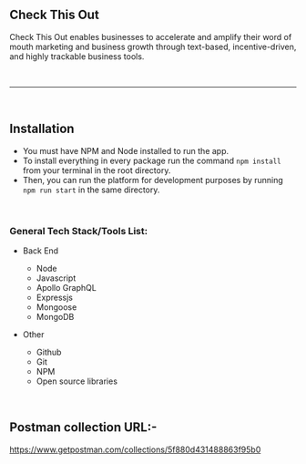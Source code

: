  ## Check This Out ##
Check This Out enables businesses to accelerate and amplify their word of mouth marketing and business growth through text-based, incentive-driven, and highly trackable business tools.
&nbsp;

&nbsp;
***
&nbsp;
## Installation
- You must have NPM and Node installed to run the app.
- To install everything in every package run the command `npm install` from your terminal in the root directory.
- Then, you can run the platform for development purposes by running `npm run start` in the same directory.

&nbsp;
### General Tech Stack/Tools List: ###

- Back End

  - Node
  - Javascript
  - Apollo GraphQL
  - Expressjs
  - Mongoose
  - MongoDB

- Other
  - Github
  - Git
  - NPM
  - Open source libraries

&nbsp;
## Postman collection URL:-

https://www.getpostman.com/collections/5f880d431488863f95b0
